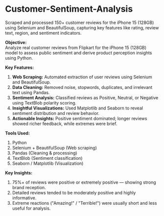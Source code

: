 # Customer-Sentiment-Analysis
Scraped and processed 150+ customer reviews for the iPhone 15 (128GB) using Selenium and BeautifulSoup, capturing key features like rating, review text, region, and sentiment indicators.

**Objective:**  
Analyze real customer reviews from Flipkart for the iPhone 15 (128GB) model to assess public sentiment and derive product perception insights using Python.

**Key Features:**  
1. **Web Scraping:** Automated extraction of user reviews using Selenium and BeautifulSoup.
2. **Data Cleaning:** Removed noise, stopwords, duplicates, and irrelevant text using Pandas.
3. **Sentiment Analysis:** Classified reviews as Positive, Neutral, or Negative using TextBlob polarity scoring.
4. **Insightful Visualizations:** Used Matplotlib and Seaborn to reveal sentiment distribution and review behavior.
5. **Actionable Insights:** Positive sentiment dominated; longer reviews showed richer feedback, while extremes were brief.

**Tools Used:**
1. Python
2. Selenium + BeautifulSoup (Web scraping)
3. Pandas (Cleaning & processing)
4. TextBlob (Sentiment classification)
5. Seaborn / Matplotlib (Visualization)

**Key Insights:**  
1. 75%+ of reviews were positive or extremely positive — showing strong brand reception.
2. Detailed reviews tended to be moderately positive and highly informative.
3. Extreme reactions ("Amazing!" / "Terrible!") were usually short and less useful for analysis.
